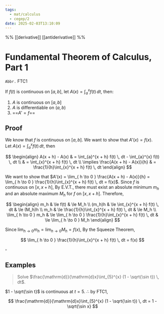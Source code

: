 ```yaml
---
tags:
  - mat/calculus
  - cegep/2
date: 2025-02-03T13:10:09
---
```


%% [[derivative]] [[antiderivative]] %%

# Fundamental Theorem of Calculus, Part 1

`Abbr.` FTC1

If $f(t)$ is continuous on $[a, b]$, let $A(x) = \int_{a}^{x} f(t) \, dt$, then:

1. $A$ is continuous on $[a, b]$
2. $A$ is differentiable on $(a, b)$
3. ==$A' = f$==

## Proof

We know that $f$ is continuous on $[a, b]$.
We want to show that $A'(x) = f(x)$.
Let $A(x) = \int_{a}^{x} f(t) \, dt$, then

$$
\begin{align}
A(x + h) - A(x) & = \int_{a}^{x + h} f(t) \, dt - \int_{a}^{x} f(t) \, dt \\
 & = \int_{x}^{x + h} f(t) \, dt \\
\implies \frac{A(x + h) - A(x)}{h} & = \frac{1}{h}\int_{x}^{x + h} f(t) \, dt
\end{align}
$$

We want to show that $A'(x) = \lim_{ h \to 0 } \frac{A(x + h) - A(x)}{h} = \lim_{ h \to 0 } \frac{1}{h}\int_{x}^{x + h} f(t) \, dt = f(x)$.
Since $f$ is continuous on $[x, x + h]$,
By E.V.T., there must exist an absolute minimum $m_h$ and an absolute maximum $M_h$ for $f$ on $[x, x + h]$.
Therefore,

$$
\begin{align}
m_h & \le f(t) & \le M_h \\
(m_h)h & \le \int_{x}^{x + h} f(t) \, dt & \le (M_h)h \\
m_h & \le \frac{1}{h}\int_{x}^{x + h} f(t) \, dt & \le M_h \\
\lim_{ h \to 0 } m_h & \le \lim_{ h \to 0 } \frac{1}{h}\int_{x}^{x + h} f(t) \, dt & \le \lim_{ h \to 0 } M_h
\end{align}
$$

Since $\lim_{ h \to 0 }m_h = \lim_{ h \to 0 }M_h = f(x)$,
By the Squeeze Theorem,

$$
\lim_{ h \to 0 } \frac{1}{h}\int_{x}^{x + h} f(t) \, dt = f(x)
$$

$\square$

## Examples

> Solve $\frac{\mathrm{d}}{\mathrm{d}x}\int_{5}^{x} (1 - \sqrt{\sin t}) \, dt$.

$1 - \sqrt{\sin t}$ is continuous at $t = 5$.
$\therefore$ by FTC1,

$$
\frac{\mathrm{d}}{\mathrm{d}x}\int_{5}^{x} (1 - \sqrt{\sin t}) \, dt = 1 - \sqrt{\sin x}
$$
